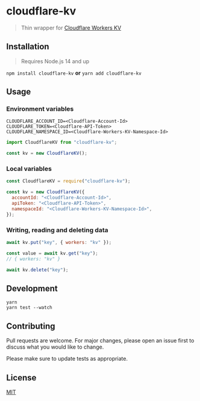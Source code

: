 # cloudflare-kv

> Thin wrapper for [Cloudflare Workers KV](https://developers.cloudflare.com/workers/learning/how-kv-works)

## Installation

> Requires Node.js 14 and up

`npm install cloudflare-kv` **or** `yarn add cloudflare-kv`

## Usage

### Environment variables

```
CLOUDFLARE_ACCOUNT_ID=<Cloudflare-Account-Id>
CLOUDFLARE_TOKEN=<Cloudflare-API-Token>
CLOUDFLARE_NAMESPACE_ID=<Cloudflare-Workers-KV-Namespace-Id>
```

```js
import CloudflareKV from "cloudflare-kv";

const kv = new CloudflareKV();
```

### Local variables

```js
const CloudflareKV = require("cloudflare-kv");

const kv = new CloudflareKV({
  accountId: "<Cloudflare-Account-Id>",
  apiToken: "<Cloudflare-API-Token>",
  namespaceId: "<Cloudflare-Workers-KV-Namespace-Id>",
});
```

### Writing, reading and deleting data

```js
await kv.put("key", { workers: "kv" });

const value = await kv.get("key");
// { workers: "kv" }

await kv.delete("key");
```

## Development

```
yarn
yarn test --watch
```

## Contributing

Pull requests are welcome. For major changes, please open an issue first to discuss what you would like to change.

Please make sure to update tests as appropriate.

## License

[MIT](https://github.com/Zertz/cloudflare-kv/blob/master/license)
